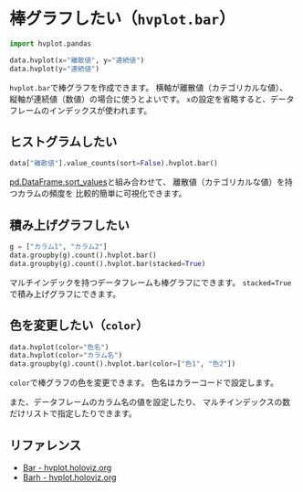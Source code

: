 # 棒グラフしたい（``hvplot.bar``）

```python
import hvplot.pandas

data.hvplot(x="離散値", y="連続値")
data.hvplot(y="連続値")
```

``hvplot.bar``で棒グラフを作成できます。
横軸が離散値（カテゴリカルな値）、
縦軸が連続値（数値）の場合に使うとよいです。
``x``の設定を省略すると、データフレームのインデックスが使われます。

## ヒストグラムしたい

```python
data["離散値"].value_counts(sort=False).hvplot.bar()
```

[pd.DataFrame.sort_values](../pandas/pandas-sort_values.md)と組み合わせて、
離散値（カテゴリカルな値）を持つカラムの頻度を
比較的簡単に可視化できます。

## 積み上げグラフしたい

```python
g = ["カラム1", "カラム2"]
data.groupby(g).count().hvplot.bar()
data.groupby(g).count().hvplot.bar(stacked=True)
```

マルチインデックを持つデータフレームも棒グラフにできます。
``stacked=True``で積み上げグラフにできます。

## 色を変更したい（``color``）

```python
data.hvplot(color="色名")
data.hvplot(color="カラム名")
data.groupby(g).count().hvplot.bar(color=["色1", "色2"])
```

``color``で棒グラフの色を変更できます。
色名はカラーコードで設定します。

また、データフレームのカラム名の値を設定したり、
マルチインデックスの数だけリストで指定したりできます。

## リファレンス

- [Bar - hvplot.holoviz.org](https://hvplot.holoviz.org/reference/tabular/bar.html)
- [Barh - hvplot.holoviz.org](https://hvplot.holoviz.org/reference/tabular/barh.html)
